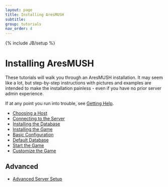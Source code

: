```yaml
---
layout: page
title: Installing AresMUSH
subtitle: 
group: tutorials
nav_order: 4
---
```

{% include JB/setup %}

# Installing AresMUSH

These tutorials will walk you through an AresMUSH installation.  It may seem like a lot, but step-by-step instructions with pictures and examples are intended to make the installation painless - even if you have no prior server admin experience.

If at any point you run into trouble, see [Getting Help]({{site.siteroot}}tutorials/getting-help.html).

* [Choosing a Host]({{site.siteroot}}tutorials/admin/choosing-host.html)
* [Connecting to the Server]({{site.siteroot}}tutorials/admin/server-connect.html)
* [Installing the Database]({{site.siteroot}}tutorials/admin/db-install.html)
* [Installing the Game]({{site.siteroot}}tutorials/admin/install-code.html)
* [Basic Configuration]({{site.siteroot}}tutorials/admin/basic-config.html)
* [Default Database]({{site.siteroot}}tutorials/admin/default-db.html)
* [Start the Game]({{site.siteroot}}tutorials/admin/start-game.html)
* [Customize the Game]({{site.siteroot}}tutorials/admin/customize-game.html)


## Advanced

* [Advanced Server Setup]({{site.siteroot}}tutorials/admin/server-setup.html)

